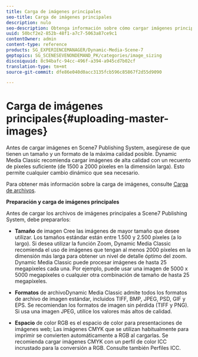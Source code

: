 ```yaml
---
title: Carga de imágenes principales
seo-title: Carga de imágenes principales
description: nulo
seo-description: Obtenga información sobre cómo cargar imágenes principales.
uuid: 50bcf2e2-852b-48f1-a7c7-5063a87ce9c1
contentOwner: admin
content-type: reference
products: SG_EXPERIENCEMANAGER/Dynamic-Media-Scene-7
geptopics: SG_SCENESEVENONDEMAND_PK/categories/image_sizing
discoiquuid: 8c94bafc-94cc-496f-a394-a945cd7b02cf
translation-type: tm+mt
source-git-commit: dfe86e040d0acc3135fcb596c85867f2d55d9090

---
```



# Carga de imágenes principales{#uploading-master-images}

Antes de cargar imágenes en Scene7 Publishing System, asegúrese de que tienen un tamaño y un formato de la máxima calidad posible. Dynamic Media Classic recomienda cargar imágenes de alta calidad con un recuento de píxeles suficiente (de 1500 a 2000 píxeles en la dimensión larga). Esto permite cualquier cambio dinámico que sea necesario.

Para obtener más información sobre la carga de imágenes, consulte [Carga de archivos](uploading-files.md#uploading_files).

**Preparación y carga de imágenes principales**

Antes de cargar los archivos de imágenes principales a Scene7 Publishing System, debe prepararlos:

* **Tamaño** de imagen Cree las imágenes de mayor tamaño que desee utilizar. Los tamaños estándar están entre 1.500 y 2.500 píxeles (a lo largo). Si desea utilizar la función Zoom, Dynamic Media Classic recomienda el uso de imágenes que tengan al menos 2000 píxeles en la dimensión más larga para obtener un nivel de detalle óptimo del zoom. Dynamic Media Classic puede procesar imágenes de hasta 25 megapíxeles cada una. Por ejemplo, puede usar una imagen de 5000 x 5000 megapíxeles o cualquier otra combinación de tamaño de hasta 25 megapíxeles.

* **Formatos** de archivoDynamic Media Classic admite todos los formatos de archivo de imagen estándar, incluidos TIFF, BMP, JPEG, PSD, GIF y EPS. Se recomiendan los formatos de imagen sin pérdida (TIFF y PNG). Si usa una imagen JPEG, utilice los valores más altos de calidad.

* **Espacio** de color RGB es el espacio de color para presentaciones de imágenes web; Las imágenes CMYK que se utilizan habitualmente para imprimir se convierten automáticamente a RGB al cargarlas. Se recomienda cargar imágenes CMYK con un perfil de color ICC incrustado para la conversión a RGB. Consulte también Perfiles ICC.
